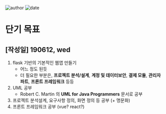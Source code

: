 
![author](https://img.shields.io/badge/author-daesungRa-lightgray.svg?style=flat-square)
![date](https://img.shields.io/badge/date-190612-lightgray.svg?style=flat-square)

# 단기 목표

## [작성일] 190612, wed

1. flask 기반의 기본적인 웹앱 만들기
    * 어느 정도 된듯
    * 더 필요한 부분은, **프로젝트 분석/설계**, **계정 및 데이터보안**, **결제 모듈**, **관리자 파트**, **프론트 프레임워크** 등등
2. UML 공부
    * Robert C. Martin 의 **UML for Java Programmers** 문서로 공부
3. 프로젝트 분석설계, 요구사항 정의, 화면 정의 등 공부 (+ 명문화)
4. 프론트 프레임워크 공부 (vue? react?)



